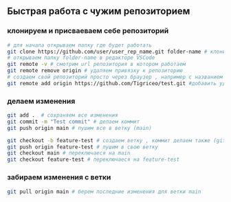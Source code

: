 ## Быстрая работа с чужим репозиторием

### клонируем и присваеваем себе репозиторий

``` bash
# для начала открываем папку где будет работать
git clone https://github.com/user/user_rep_name.git folder-name # клонировать репозиторий в папку , где folder-name название папки
# открываем папку folder-name в редакторе VSCode
git remote -v # смотрим url репозитория в котором работаем
git remote remove origin # удаляем привязку к репозиторию
# создаем свой репозиторий просто через браузер , например с названием test
git remote add origin https://github.com/Tigriceo/test.git #добавить удалённый репозиторий что мы создали
```
### делаем изменения
``` bash
git add .  # сохраняем все изменения
git commit -m "Test commit" # делаем коммит
git push origin main # пушим все в ветку (main)

git checkout -b feature-test # создаем ветку , коммит делаем также (git add . и git commit -m "Test commit")
git push origin feature-test # пушим в свою ветку
git checkout main # переключаеся на main
git checkout feature-test # переключаеся на feature-test
```
### забираем изменения с ветки
``` bash
git pull origin main # берем последние изменения для ветки main
```
